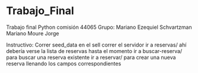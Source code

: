 # Trabajo_Final
Trabajo final Python comisión 44065
Grupo:
Mariano Ezequiel Schvartzman
Mariano Moure Jorge

Instructivo:
Correr seed_data en el sell
correr el servidor
ir a reservas/ ahí debería verse la lista de reservas hasta el momento
ir a buscar-reserva/ para buscar una reserva existente
ir a reservar/ para crear una nueva reserva llenando los campos correspondientes
